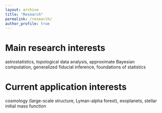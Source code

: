 ```yaml
---
layout: archive
title: "Research"
permalink: /research/
author_profile: true
---
```


Main research interests
======
astrostatistics, topological data analysis, approximate Bayesian computation, generalized fiducial inference, foundations of statistics



Current application interests
======
cosmology (large-scale structure, Lyman-alpha forest), exoplanets, stellar initial mass function

